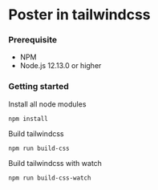 # Poster in tailwindcss

### Prerequisite
* NPM
* Node.js 12.13.0 or higher

### Getting started

Install all node modules

`npm install`

Build tailwindcss

`npm run build-css`

Build tailwindcss with watch

`npm run build-css-watch`